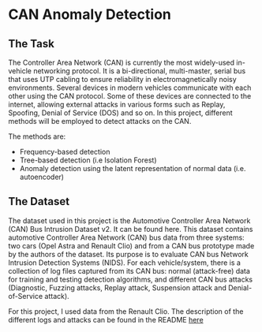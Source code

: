 # CAN Anomaly Detection
## The Task
The Controller Area Network (CAN) is currently the most widely-used in-vehicle networking protocol. It is a bi-directional, multi-master, serial bus that uses UTP cabling to ensure reliability in electromagnetically noisy environments. Several devices in modern vehicles communicate with each other using the CAN protocol. Some of these devices are connected to the internet, allowing external attacks in various forms such as Replay, Spoofing, Denial of Service (DOS) and so on. In this project, different methods will be employed to detect attacks on the CAN.

The methods are:
- Frequency-based detection
- Tree-based detection (i.e Isolation Forest)
- Anomaly detection using the latent representation of normal data (i.e. autoencoder)

## The Dataset
The dataset used in this project is the Automotive Controller Area Network (CAN) Bus Intrusion Dataset v2. It can be found here. This dataset contains automotive Controller Area Network (CAN) bus data from three systems: two cars (Opel Astra and Renault Clio) and from a CAN bus prototype made by the authors of the dataset. Its purpose is to evaluate CAN bus Network Intrusion Detection Systems (NIDS). For each vehicle/system, there is a collection of log files captured from its CAN bus: normal (attack-free) data for training and testing detection algorithms, and different CAN bus attacks (Diagnostic, Fuzzing attacks, Replay attack, Suspension attack and Denial-of-Service attack).

For this project, I used data from the Renault Clio. The description of the different logs and attacks can be found in the README [here](RenaultClio/README)
